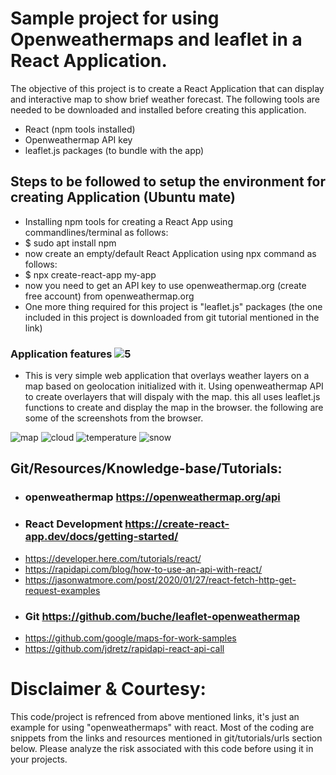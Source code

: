# Sample project for using Openweathermaps and leaflet in a React Application.
The objective of this project is to create a React Application that can display and interactive map to show brief weather forecast. The following tools are needed to be downloaded and installed before creating this application.
- React (npm tools installed)
- Openweathermap API key
- leaflet.js packages (to bundle with the app)

## Steps to be followed to setup the environment for creating Application (Ubuntu mate)
- Installing npm tools for creating a React App using commandlines/terminal as follows:
 - $ sudo apt install npm
- now create an empty/default React Application using npx command as follows:
 - $ npx create-react-app my-app
 - now you need to get an API key to use openweathermap.org (create free account) from openweathermap.org
 - One more thing required for this project is "leaflet.js" packages (the one included in this project is downloaded from git tutorial mentioned in the link)
### Application features ![5](https://user-images.githubusercontent.com/54668143/134902236-41059b89-c20a-492f-a0b3-3960b3aad520.png)

- This is very simple web application that overlays weather layers on a map based on geolocation initialized with it. Using openweathermap API to create overlayers that will dispaly with the map. this all uses leaflet.js functions to create and display the map in the browser. the following are some of the screenshots from the browser.

![map](https://user-images.githubusercontent.com/54668143/134902160-c7e0f755-09fb-464c-b890-ab79636ac00b.png)
![cloud](https://user-images.githubusercontent.com/54668143/134902223-c96ff848-2572-453d-af5d-1885ffa84c1a.png)
![temperature](https://user-images.githubusercontent.com/54668143/134902229-16a6bd8b-38d2-4cb9-b33a-a568567fd658.png)
![snow](https://user-images.githubusercontent.com/54668143/134902241-9088998f-b219-4fc7-a7b6-e18bc083f508.png)


## Git/Resources/Knowledge-base/Tutorials:
- ### openweathermap  https://openweathermap.org/api
- ### React Development https://create-react-app.dev/docs/getting-started/
- https://developer.here.com/tutorials/react/
- https://rapidapi.com/blog/how-to-use-an-api-with-react/
- https://jasonwatmore.com/post/2020/01/27/react-fetch-http-get-request-examples
- ### Git https://github.com/buche/leaflet-openweathermap
- https://github.com/google/maps-for-work-samples
- https://github.com/jdretz/rapidapi-react-api-call

# Disclaimer & Courtesy:
This code/project is refrenced from above mentioned links, it's just an example for using "openweathermaps" with react. Most of the coding are
snippets from the links and resources mentioned in git/tutorials/urls section below. Please analyze the risk associated with this code before using it in your projects.
